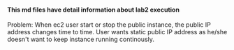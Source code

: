 #### This md files have detail information about lab2 execution
Problem: When ec2 user start or stop the public instance, the public IP address changes time to time.
User wants static public IP address as he/she doesn't want to keep instance running continously.